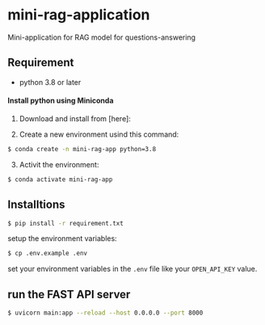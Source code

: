 # mini-rag-application

Mini-application for RAG model for questions-answering

## Requirement

- python 3.8 or later


#### Install python using Miniconda

1) Download and install from [here]:

2) Create a new environment usind this command: 
```bash 
$ conda create -n mini-rag-app python=3.8 
```

3) Activit the environment: 
```bash
$ conda activate mini-rag-app
```


## Installtions

```bash
$ pip install -r requirement.txt
```

setup the environment variables:

```bash
$ cp .env.example .env 
```

set your environment variables in the `.env` file like your `OPEN_API_KEY` value.


## run the FAST API server

```bash
$ uvicorn main:app --reload --host 0.0.0.0 --port 8000
```
